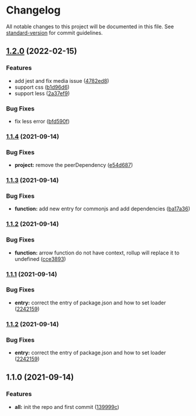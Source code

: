 # Changelog

All notable changes to this project will be documented in this file. See [standard-version](https://github.com/conventional-changelog/standard-version) for commit guidelines.

## [1.2.0](https://github.com/MNISHoward/style-i18n-loader/compare/v1.1.4...v1.2.0) (2022-02-15)


### Features

* add jest and fix media issue ([4782ed8](https://github.com/MNISHoward/style-i18n-loader/commit/4782ed8b387be3f8940cf627400c5a09b5a1cced))
* support css ([b1d96d6](https://github.com/MNISHoward/style-i18n-loader/commit/b1d96d6f466553061bab95001eea96a2e36b4821))
* support less ([2a37ef9](https://github.com/MNISHoward/style-i18n-loader/commit/2a37ef95f229e0c54b7c74f3478a38152c10c709))


### Bug Fixes

* fix less error ([bfd590f](https://github.com/MNISHoward/style-i18n-loader/commit/bfd590fdfdf6726dfb401a0661f53d2a3f5e324c))

### [1.1.4](https://github.com/MNISHoward/style-i18n-loader/compare/v1.1.3...v1.1.4) (2021-09-14)


### Bug Fixes

* **project:** remove the peerDependency ([e54d687](https://github.com/MNISHoward/style-i18n-loader/commit/e54d6873e9fd431e51905c8615c084e31d51abac))

### [1.1.3](https://github.com/MNISHoward/style-i18n-loader/compare/v1.1.2...v1.1.3) (2021-09-14)


### Bug Fixes

* **function:** add new entry for commonjs and add dependencies ([ba17a36](https://github.com/MNISHoward/style-i18n-loader/commit/ba17a36217b9ab53aa5a5d46ef266f7e6a53b7a5))

### [1.1.2](https://github.com/MNISHoward/style-i18n-loader/compare/v1.1.1...v1.1.2) (2021-09-14)


### Bug Fixes

* **function:** arrow function do not have context, rollup will replace it to undefined ([cce3893](https://github.com/MNISHoward/style-i18n-loader/commit/cce38930a306152c121e080a801fd2abf6076a1e))

### [1.1.1](https://github.com/MNISHoward/style-i18n-loader/compare/v1.1.0...v1.1.1) (2021-09-14)


### Bug Fixes

* **entry:** correct the entry of package.json and how to set loader ([2242159](https://github.com/MNISHoward/style-i18n-loader/commit/2242159139800bc1483fc9870d694fe43875fbec))

### [1.1.2](https://github.com/MNISHoward/style-i18n-loader/compare/v1.1.0...v1.1.2) (2021-09-14)


### Bug Fixes

* **entry:** correct the entry of package.json and how to set loader ([2242159](https://github.com/MNISHoward/style-i18n-loader/commit/2242159139800bc1483fc9870d694fe43875fbec))

## 1.1.0 (2021-09-14)


### Features

* **all:** init the repo and first commit ([139999c](https://github.com/MNISHoward/style-i18n-loader/commit/139999cfc309dfba22a72e5960b498775614367c))
